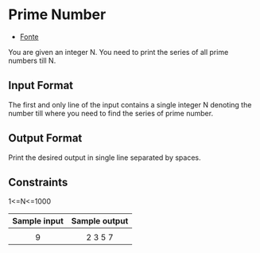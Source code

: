 # Prime Number

  - [Fonte](https://www.hackerearth.com/practice/basic-programming/input-output/basics-of-input-output/practice-problems/algorithm/prime-number-8/)

You are given an integer N. You need to print the series of all prime numbers till N.

## Input Format

The first and only line of the input contains a single integer N denoting the number till where you need to find the series of prime number.

## Output Format

Print the desired output in single line separated by spaces.

## Constraints

1<=N<=1000

| Sample input | Sample output |
| :----------: | :-----------: |
|              |               |
| 9            | 2 3 5 7